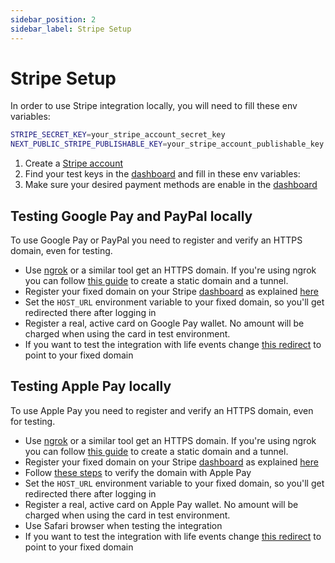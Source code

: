 ```yaml
---
sidebar_position: 2
sidebar_label: Stripe Setup
---
```


# Stripe Setup
In order to use Stripe integration locally, you will need to fill these env variables:

```bash
STRIPE_SECRET_KEY=your_stripe_account_secret_key
NEXT_PUBLIC_STRIPE_PUBLISHABLE_KEY=your_stripe_account_publishable_key
```

1. Create a [Stripe account](https://dashboard.stripe.com/register)
2. Find your test keys in the [dashboard](https://dashboard.stripe.com/test/apikeys) and fill in these env variables:
3. Make sure your desired payment methods are enable in the [dashboard](https://dashboard.stripe.com/test/settings/payment_methods)


## Testing Google Pay and PayPal locally
To use Google Pay or PayPal you need to register and verify an HTTPS domain, even for testing.

- Use [ngrok](https://ngrok.com/) or a similar tool get an HTTPS domain. If you're using ngrok you can follow [this guide](https://ngrok.com/docs/getting-started/) to create a static domain and a tunnel.
- Register your fixed domain on your Stripe [dashboard](https://dashboard.stripe.com/settings/payment_method_domains?enabled=true) as explained [here](https://docs.stripe.com/payments/payment-methods/pmd-registration?dashboard-or-api=dashboard#register-your-domain)
- Set the `HOST_URL` environment variable to your fixed domain, so you'll get redirected there after logging in
- Register a real, active card on Google Pay wallet. No amount will be charged when using the card in test environment.
- If you want to test the integration with life events change [this redirect](https://github.com/ogcio/life-events/blob/dev/apps/web/app/%5Blocale%5D/%5Bevent%5D/%5B...action%5D/RenewDriversLicence/PaymentPlaceholder.tsx#L5) to point to your fixed domain

## Testing Apple Pay locally
To use Apple Pay you need to register and verify an HTTPS domain, even for testing. 

- Use [ngrok](https://ngrok.com/) or a similar tool get an HTTPS domain. If you're using ngrok you can follow [this guide](https://ngrok.com/docs/getting-started/) to create a static domain and a tunnel.
- Register your fixed domain on your Stripe [dashboard](https://dashboard.stripe.com/settings/payment_method_domains?enabled=true) as explained [here](https://docs.stripe.com/payments/payment-methods/pmd-registration?dashboard-or-api=dashboard#register-your-domain)
- Follow [these steps](https://docs.stripe.com/payments/payment-methods/pmd-registration?dashboard-or-api=dashboard#verify-your-domain-with-apple-pay) to verify the domain with Apple Pay
- Set the `HOST_URL` environment variable to your fixed domain, so you'll get redirected there after logging in
- Register a real, active card on Apple Pay wallet. No amount will be charged when using the card in test environment.
- Use Safari browser when testing the integration
- If you want to test the integration with life events change [this redirect](https://github.com/ogcio/life-events/blob/dev/apps/web/app/%5Blocale%5D/%5Bevent%5D/%5B...action%5D/RenewDriversLicence/PaymentPlaceholder.tsx#L5) to point to your fixed domain
